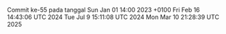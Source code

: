 Commit ke-55 pada tanggal Sun Jan 01 14:00 2023 +0100
Fri Feb 16 14:43:06 UTC 2024
Tue Jul  9 15:11:08 UTC 2024
Mon Mar 10 21:28:39 UTC 2025
